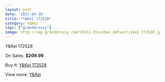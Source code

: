 ```yaml
---
layout: post
date: '2017-04-28'
title: "Y&Kei 172528"
category: Y&Kei
tags: ["granddressy"]
image: http://img.granddressy.com/20311-thickbox_default/ykei-172528.jpg
---
```

Y&Kei 172528

On Sales: **$209.99**
<a href="https://www.granddressy.com/en/ykei/19292-ykei-172528.html"><amp-img layout="responsive" width="600" height="600" src="//img.granddressy.com/20311-thickbox_default/ykei-172528.jpg" alt="Y&Kei 172528 0" /></a>

Buy it: [Y&Kei 172528](https://www.granddressy.com/en/ykei/19292-ykei-172528.html "Y&Kei 172528")

View more: [Y&Kei](https://www.granddressy.com/en/457-ykei "Y&Kei")